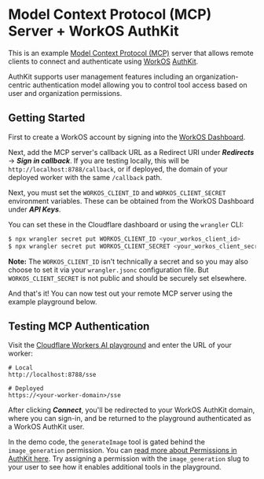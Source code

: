 # Model Context Protocol (MCP) Server + WorkOS AuthKit

This is an example [Model Context Protocol (MCP)](https://modelcontextprotocol.io/introduction) server that allows remote clients to connect and authenticate using [WorkOS](https://workos.com) [AuthKit](https://authkit.com).

AuthKit supports user management features including an organization-centric
authentication model allowing you to control tool access based on user and
organization permissions.

## Getting Started

First to create a WorkOS account by signing into the [WorkOS Dashboard](https://dashboard.workos.com).

Next, add the MCP server's callback URL as a Redirect URI under **_Redirects_**
-> **_Sign in callback_**. If you are testing locally, this will be
`http://localhost:8788/callback`, or if deployed, the domain of your deployed
worker with the same `/callback` path.

Next, you must set the `WORKOS_CLIENT_ID` and `WORKOS_CLIENT_SECRET` environment
variables. These can be obtained from the WorkOS Dashboard under **_API Keys_**.

You can set these in the Cloudflare dashboard or using the `wrangler`
CLI:

```sh
$ npx wrangler secret put WORKOS_CLIENT_ID <your_workos_client_id>
$ npx wrangler secret put WORKOS_CLIENT_SECRET <your_workos_client_secret>
```

**Note:** The `WORKOS_CLIENT_ID` isn't technically a secret and so you may also choose
to set it via your `wrangler.jsonc` configuration file. But `WORKOS_CLIENT_SECRET` is not
public and should be securely set elsewhere.

And that's it! You can now test out your remote MCP server using the example
playground below.

## Testing MCP Authentication

Visit the [Cloudflare Workers AI playground](https://playground.ai.cloudflare.com) and enter the URL of your worker:

```
# Local
http://localhost:8788/sse

# Deployed
https://<your-worker-domain>/sse
```

After clicking **_Connect_**, you'll be redirected to your WorkOS AuthKit
domain, where you can sign-in, and be returned to the playground authenticated
as a WorkOS AuthKit user.

In the demo code, the `generateImage` tool is gated behind the `image_generation` permission. You can [read more about Permissions in AuthKit here](https://workos.com/docs/user-management/roles-and-permissions). Try assigning a permission with the `image_generation` slug to your user to see how it enables additional tools in the playground.
